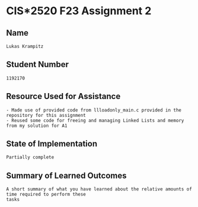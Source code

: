 # CIS*2520 F23 Assignment 2

## Name 

    Lukas Krampitz

## Student Number

    1192170

## Resource Used for Assistance

    - Made use of provided code from llloadonly_main.c provided in the repository for this assignment
    - Reused some code for freeing and managing Linked Lists and memory from my solution for A1

## State of Implementation

    Partially complete

## Summary of Learned Outcomes

    A short summary of what you have learned about the relative amounts of time required to perform these
    tasks
